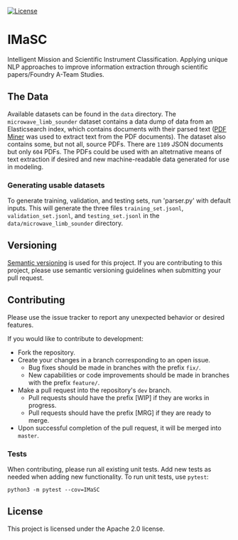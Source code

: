 [![License](https://img.shields.io/badge/License-Apache%202.0-blue.svg)](https://opensource.org/licenses/Apache-2.0)


# IMaSC
Intelligent Mission and Scientific Instrument Classification. Applying unique NLP approaches to improve information extraction through scientific papers/Foundry A-Team Studies.

## The Data
Available datasets can be found in the `data` directory. The `microwave_limb_sounder` dataset contains a data dump of data from an Elasticsearch index, which contains documents with their parsed text ([PDF Miner](https://github.com/euske/pdfminer) was used to extract text from the PDF documents). The dataset also contains some, but not all, source PDFs. There are `1109` JSON documents but only `604` PDFs. The PDFs could be used with an altetrnative means of text extraction if desired and new machine-readable data generated for use in modeling.

### Generating usable datasets
To generate training, validation, and testing sets, run 'parser.py' with default inputs. This will generate the three files `training_set.jsonl`, 
`validation_set.jsonl`, and `testing_set.jsonl` in the `data/microwave_limb_sounder` directory.

## Versioning
[Semantic versioning](https://semver.org/) is used for this project. If you are contributing to this project, please use semantic versioning guidelines when submitting your pull request.

## Contributing
Please use the issue tracker to report any unexpected behavior or desired features.

If you would like to contribute to development:
- Fork the repository.
- Create your changes in a branch corresponding to an open issue.
    - Bug fixes should be made in branches with the prefix `fix/`.
    - New capabilities or code improvements should be made in branches with the prefix `feature/`.
- Make a pull request into the repository's `dev` branch.
    - Pull requests should have the prefix [WIP] if they are works in progress.
    - Pull requests should have the prefix [MRG] if they are ready to merge.
- Upon successful completion of the pull request, it will be merged into `master`.

### Tests
When contributing, please run all existing unit tests. Add new tests as needed 
when adding new functionality. To run unit tests, use `pytest`:

```
python3 -m pytest --cov=IMaSC
```

## License
This project is licensed under the Apache 2.0 license.
